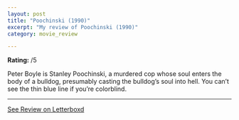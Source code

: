 ```yaml
---
layout: post
title: "Poochinski (1990)"
excerpt: "My review of Poochinski (1990)"
category: movie_review

---
```


**Rating:** /5

Peter Boyle is Stanley Poochinski, a murdered cop whose soul enters the body of a bulldog, presumably casting the bulldog’s soul into hell. You can’t see the thin blue line if you’re colorblind.

<hr>

[See Review on Letterboxd](https://boxd.it/707yHX)
